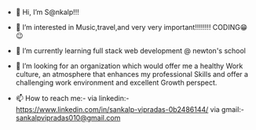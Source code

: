 - 👋 Hi, I’m S@nkalp!!!
- 👀 I’m interested in Music,travel,and very very important!!!!!!!! CODING😁😉
- 🌱 I’m currently learning full stack web development @ newton's school
- 💞️ I’m looking for an organization which would offer me a healthy Work culture, an atmosphere that
     enhances my professional Skills and offer a challenging work environment and excellent Growth
     perspect.
     
- 📫 How to reach me:- via linkedin:- https://www.linkedin.com/in/sankalp-vipradas-0b2486144/
                       via gmail:- sankalpvipradas010@gmail.com    

<!---
Sanky2211/Sanky2211 is a ✨ special ✨ repository because its `README.md` (this file) appears on your GitHub profile.
You can click the Preview link to take a look at your changes.
--->
